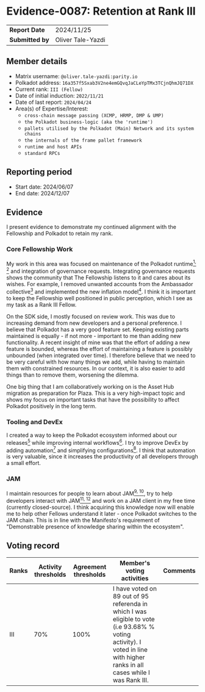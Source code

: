 # Evidence-0087: Retention at Rank III

|                 |                                                                                             |
| --------------- | ------------------------------------------------------------------------------------------- |
| **Report Date** | 2024/11/25                                                             |
| **Submitted by**| Oliver Tale-Yazdi                                                                        |

## Member details

- Matrix username: `@oliver.tale-yazdi:parity.io`
- Polkadot address: `16a357f5Sxab3V2ne4emGQvqJaCLeYpTMx3TCjnQhmJQ71DX`
- Current rank: `III (Fellow)`
- Date of initial induction: `2022/11/21`
- Date of last report: `2024/04/24`
- Area(s) of Expertise/Interest:
  - `cross-chain message passing (XCMP, HRMP, DMP & UMP)`
  - `the Polkadot business-logic (aka the 'runtime')`
  - `pallets utilised by the Polkadot (Main) Network and its system chains`
  - `the internals of the frame pallet framework`
  - `runtime and host APIs`
  - `standard RPCs`

## Reporting period

- Start date: 2024/06/07
- End date: 2024/12/07

## Evidence

I present evidence to demonstrate my continued alignment with the Fellowship and Polkadot to retain
my rank.

### Core Fellowship Work

My work in this area was focused on maintenance of the Polkadot runtime[<sup>1,
</sup>](https://github.com/polkadot-fellows/runtimes/pull/322)
[<sup>2</sup>](https://github.com/polkadot-fellows/runtimes/pull/381) and integration of governance
requests. Integrating governance requests shows the community that The Fellowship listens to it and
cares about its wishes. For example, I removed unwanted accounts from the Ambassador
collective[<sup>3</sup>](https://github.com/polkadot-fellows/runtimes/pull/422) and implemented the
new inflation model[<sup>4</sup>](https://github.com/polkadot-fellows/runtimes/pull/471). I think it
is important to keep the Fellowship well positioned in public perception, which I see as my task as
a Rank III Fellow.

On the SDK side, I mostly focused on review work. This was due to increasing demand from new
developers and a personal preference. I believe that Polkadot has a very good feature set. Keeping
existing parts maintained is equally - if not more - important to me than adding new functionality.
A recent insight of mine was that the effort of adding a new feature is bounded, whereas the effort
of maintaining a feature is possibly unbounded (when integrated over time). I therefore believe that
we need to be very careful with how many things we add, while having to maintain them with
constrained resources. In our context, it is also easier to add things than to remove them,
worsening the dilemma.

One big thing that I am collaboratively working on is the Asset Hub migration as preparation for
Plaza. This is a very high-impact topic and shows my focus on important tasks that have the
possibility to affect Polkadot positively in the long term.

### Tooling and DevEx

I created a way to keep the Polkadot ecosystem informed about our
releases[<sup>5</sup>](https://github.com/paritytech/release-registry/) while improving internal
workflows[<sup>6</sup>](https://github.com/paritytech/polkadot-sdk/pull/4795). I try to improve
DevEx by adding automation[<sup>7</sup>](https://github.com/paritytech/polkadot-sdk/pull/5331) and
simplifying configurations[<sup>8</sup>](https://github.com/paritytech/polkadot-sdk/pull/4716). I
think that automation is very valuable, since it increases the productivity of all developers
through a small effort.

### JAM

I maintain resources for people to learn about JAM[<sup>9,
</sup>](https://jamcha.in/)[<sup>10</sup>](https://docs.jamcha.in/), try to help developers interact
with JAM[<sup>11,
</sup>](https://dev.jamcha.in/)[<sup>12</sup>](https://github.com/JamBrains/polkavm-examples) and
work on a JAM client in my free time (currently closed-source). I think acquiring this knowledge now
will enable me to help other Fellows understand it later - once Polkadot switches to the JAM chain. This is in line with the Manifesto's requirement of "Demonstrable presence of knowledge sharing within the ecosystem".

## Voting record

|  Ranks | Activity thresholds | Agreement thresholds | Member's voting activities | Comments |
|---|---|---|---|---|
|III|70%   |100%  | I have voted on 89 out of 95 referenda in which I was eligible to vote (i.e 93.68% % voting activity). I voted in line with higher ranks in all cases while I was Rank III. | |
